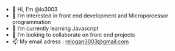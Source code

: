 - 👋 Hi, I’m @lo3003
- 👀 I’m interested in front end development and Microporcessor programmation
- 🌱 I’m currently learning Javascript
- 💞️ I’m looking to collaborate on front end projects
- 📫 My email adress : relogan3003@gmail.com

<!---
lo3003/lo3003 is a ✨ special ✨ repository because its `README.md` (this file) appears on your GitHub profile.
You can click the Preview link to take a look at your changes.
--->
